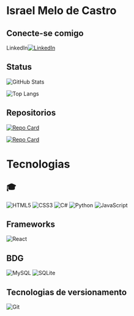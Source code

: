 # Israel Melo de Castro

## Conecte-se comigo

LinkedIn[![LinkedIn](https://img.shields.io/badge/LinkedIn-0077B5?style=for-the-badge&logo=linkedin&logoColor=white)](https://www.linkedin.com/in/israel-c-466217185/)

## Status
![GitHub Stats](https://github-readme-stats.vercel.app/api?username=IsraelCtr&theme=transparent&bg_color=000&border_color=30A3DC&show_icons=true&icon_color=30A3DC&title_color=E94D5F&text_color=FFF)

![Top Langs](https://github-readme-stats-git-masterrstaa-rickstaa.vercel.app/api/top-langs/?username=IsraelCtr&bg_color=000&border_color=30A3DC&title_color=E94D5F&text_color=FFF)

## Repositorios

[![Repo Card](https://github-readme-stats.vercel.app/api/pin/?username=IsraelCtr&repo=controle_financeiro&bg_color=000&border_color=30A3DC&show_icons=true&icon_color=30A3DC&title_color=E94D5F&text_color=FFF)](https://github.com/SEUUSERNAME/SEUREPOSITORIO)

[![Repo Card](https://github-readme-stats.vercel.app/api/pin/?username=IsraelCtr&repo=pillO&bg_color=000&border_color=30A3DC&show_icons=true&icon_color=30A3DC&title_color=E94D5F&text_color=FFF)](https://github.com/SEUUSERNAME/SEUREPOSITORIO)

# Tecnologias

## 🎓
![HTML5](https://img.shields.io/badge/HTML5-E34F26?style=for-the-badge&logo=html5&logoColor=white)
![CSS3](https://img.shields.io/badge/CSS3-1572B6?style=for-the-badge&logo=css3&logoColor=white)
![C#](https://img.shields.io/badge/C%23-239120?style=for-the-badge&logo=c-sharp&logoColor=white)
![Python](https://img.shields.io/badge/python-3670A0?style=for-the-badge&logo=python&logoColor=ffdd54)
![JavaScript](https://img.shields.io/badge/JavaScript-F7DF1E?style=for-the-badge&logo=javascript&logoColor=black)

## Frameworks

![React](https://img.shields.io/badge/React-20232A?style=for-the-badge&logo=react&logoColor=61DAFB)

## BDG

![MySQL](https://img.shields.io/badge/MySQL-00000F?style=for-the-badge&logo=mysql&logoColor=white)
![SQLite](https://img.shields.io/badge/SQLite-000?style=for-the-badge&logo=sqlite&logoColor=07405E)

## Tecnologias de versionamento

![Git](https://img.shields.io/badge/GIT-E44C30?style=for-the-badge&logo=git&logoColor=white)